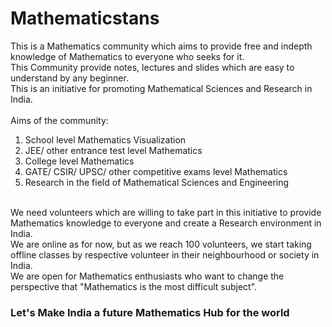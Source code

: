 # Mathematicstans

This is a Mathematics community which aims to provide free and indepth knowledge of Mathematics to everyone who seeks for it.<br/>
This Community provide notes, lectures and slides which are easy to understand by any beginner.<br/>
This is an initiative for promoting Mathematical Sciences and Research in India.<br/><br/>
Aims of the community:
1. School level Mathematics Visualization
2. JEE/ other entrance test level Mathematics
3. College level Mathematics
4. GATE/ CSIR/ UPSC/ other competitive exams level Mathematics
5. Research in the field of Mathematical Sciences and Engineering

<br/>
We need volunteers which are willing to take part in this initiative to provide Mathematics knowledge to everyone and create a Research environment in India.<br/>
We are online as for now, but as we reach 100 volunteers, we start taking offline classes by respective volunteer in their neighbourhood or society in India.<br/> 
We are open for Mathematics enthusiasts who want to change the perspective that "Mathematics is the most difficult subject".<br/>

### Let's Make India a future Mathematics Hub for the world
